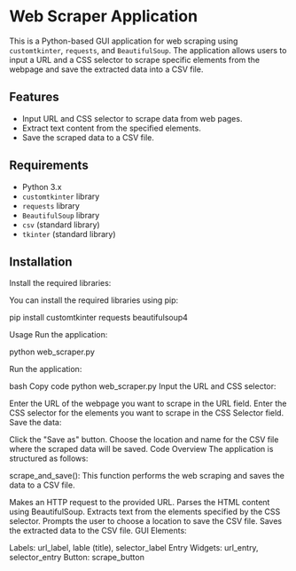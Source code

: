 # Web Scraper Application

This is a Python-based GUI application for web scraping using `customtkinter`, `requests`, and `BeautifulSoup`. The application allows users to input a URL and a CSS selector to scrape specific elements from the webpage and save the extracted data into a CSV file.

## Features

- Input URL and CSS selector to scrape data from web pages.
- Extract text content from the specified elements.
- Save the scraped data to a CSV file.

## Requirements

- Python 3.x
- `customtkinter` library
- `requests` library
- `BeautifulSoup` library
- `csv` (standard library)
- `tkinter` (standard library)

## Installation

Install the required libraries:

You can install the required libraries using pip:

pip install customtkinter requests beautifulsoup4

Usage
Run the application:

python web_scraper.py

Run the application:

bash
Copy code
python web_scraper.py
Input the URL and CSS selector:

Enter the URL of the webpage you want to scrape in the URL field.
Enter the CSS selector for the elements you want to scrape in the CSS Selector field.
Save the data:

Click the "Save as" button.
Choose the location and name for the CSV file where the scraped data will be saved.
Code Overview
The application is structured as follows:

scrape_and_save(): This function performs the web scraping and saves the data to a CSV file.

Makes an HTTP request to the provided URL.
Parses the HTML content using BeautifulSoup.
Extracts text from the elements specified by the CSS selector.
Prompts the user to choose a location to save the CSV file.
Saves the extracted data to the CSV file.
GUI Elements:

Labels: url_label, lable (title), selector_label
Entry Widgets: url_entry, selector_entry
Button: scrape_button

